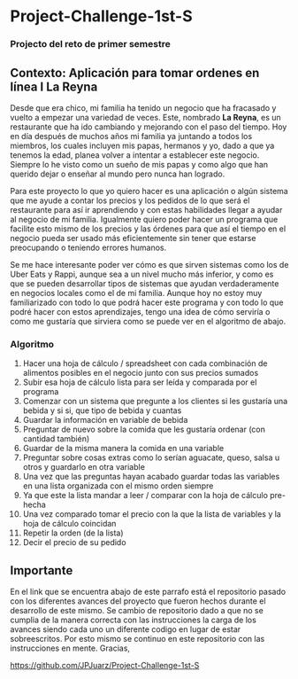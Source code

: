 
# Project-Challenge-1st-S

### Projecto del reto de primer semestre	

## Contexto:  Aplicación para tomar ordenes en línea I **La Reyna**

Desde que era chico, mi familia ha tenido un negocio que ha fracasado y vuelto a empezar una variedad de veces. Este, nombrado **La Reyna**, es un restaurante que ha ido cambiando y mejorando con el paso del tiempo. Hoy en día después de muchos años mi familia ya juntando a todos los miembros, los cuales incluyen mis papas, hermanos y yo, dado a que ya tenemos la edad, planea volver a intentar a establecer este negocio. Siempre lo he visto como un sueño de mis papas y como algo que han querido dejar o enseñar al mundo pero nunca han logrado. 

Para este proyecto lo que yo quiero hacer es una aplicación o algún sistema que me ayude a contar los precios y los pedidos de lo que será el restaurante para así ir aprendiendo y con estas habilidades llegar a ayudar al negocio de mi familia. Igualmente quiero poder hacer un programa que facilite esto mismo de los precios y las órdenes para que así el tiempo en el negocio pueda ser usado más eficientemente sin tener que estarse preocupando o teniendo errores humanos.

Se me hace interesante poder ver cómo es que sirven sistemas como los de Uber Eats y Rappi, aunque sea a un nivel mucho más inferior, y como es que se pueden desarrollar tipos de sistemas que ayudan verdaderamente en negocios locales como el de mi familia. Aunque hoy no estoy muy familiarizado con todo lo que podrá hacer este programa y con todo lo que podré hacer con estos aprendizajes, tengo una idea de cómo serviría o como me gustaría que sirviera como se puede ver en el algoritmo de abajo.

### Algoritmo 

1. Hacer una hoja de cálculo / spreadsheet con cada combinación de alimentos posibles en el negocio junto con sus precios sumados 
2. Subir esa hoja de cálculo lista para ser leída y comparada por el programa 
3. Comenzar con un sistema que pregunte a los clientes si les gustaría una bebida y si si, que tipo de bebida y cuantas
4. Guardar la información en variable de bebida
5. Preguntar de nuevo sobre la comida que les gustaría ordenar (con cantidad también)
6. Guardar de la misma manera la comida en una variable
7. Preguntar sobre cosas extras como lo serían aguacate, queso, salsa u otros y guardarlo en otra variable
8. Una vez que las preguntas hayan acabado guardar todas las variables en una lista organizada con el mismo orden siempre
9. Ya que este la lista mandar a leer / comparar con la hoja de cálculo pre-hecha
10. Una vez comparado tomar el precio con la que la lista de variables y la hoja de cálculo coincidan
11. Repetir la orden (de la lista)
12. Decir el precio de su pedido

## Importante
En el link que se encuentra abajo de este parrafo está el repositorio pasado con los diferentes avances del proyecto que fueron hechos durante el desarrollo de este mismo. Se cambio de repositorio dado a que no se cumplia de la manera correcta con las instrucciones la carga de los avances siendo cada uno un diferente codigo en lugar de estar sobreescritos. Por esto mismo se continuo en este repositorio con las instrucciones en mente. 
Gracias,

https://github.com/JPJuarz/Project-Challenge-1st-S

